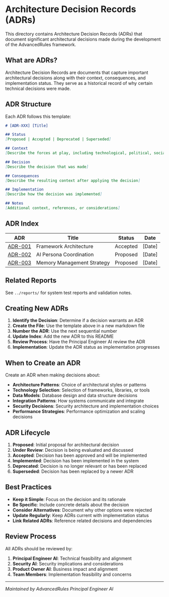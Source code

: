 # Architecture Decision Records (ADRs)

This directory contains Architecture Decision Records (ADRs) that document significant architectural decisions made during the development of the AdvancedRules framework.

## What are ADRs?

Architecture Decision Records are documents that capture important architectural decisions along with their context, consequences, and implementation status. They serve as a historical record of why certain technical decisions were made.

## ADR Structure

Each ADR follows this template:

```markdown
# [ADR-XXX] [Title]

## Status
[Proposed | Accepted | Deprecated | Superseded]

## Context
[Describe the forces at play, including technological, political, social, and project local]

## Decision
[Describe the decision that was made]

## Consequences
[Describe the resulting context after applying the decision]

## Implementation
[Describe how the decision was implemented]

## Notes
[Additional context, references, or considerations]
```

## ADR Index

| ADR | Title | Status | Date |
|-----|-------|--------|------|
| [ADR-001](./001-framework-architecture.md) | Framework Architecture | Accepted | [Date] |
| [ADR-002](./002-ai-persona-coordination.md) | AI Persona Coordination | Proposed | [Date] |
| [ADR-003](./003-memory-management.md) | Memory Management Strategy | Proposed | [Date] |

## Related Reports

See `../reports/` for system test reports and validation notes.

## Creating New ADRs

1. **Identify the Decision**: Determine if a decision warrants an ADR
2. **Create the File**: Use the template above in a new markdown file
3. **Number the ADR**: Use the next sequential number
4. **Update Index**: Add the new ADR to this README
5. **Review Process**: Have the Principal Engineer AI review the ADR
6. **Implementation**: Update the ADR status as implementation progresses

## When to Create an ADR

Create an ADR when making decisions about:
- **Architecture Patterns**: Choice of architectural styles or patterns
- **Technology Selection**: Selection of frameworks, libraries, or tools
- **Data Models**: Database design and data structure decisions
- **Integration Patterns**: How systems communicate and integrate
- **Security Decisions**: Security architecture and implementation choices
- **Performance Strategies**: Performance optimization and scaling decisions

## ADR Lifecycle

1. **Proposed**: Initial proposal for architectural decision
2. **Under Review**: Decision is being evaluated and discussed
3. **Accepted**: Decision has been approved and will be implemented
4. **Implemented**: Decision has been implemented in the system
5. **Deprecated**: Decision is no longer relevant or has been replaced
6. **Superseded**: Decision has been replaced by a newer ADR

## Best Practices

- **Keep it Simple**: Focus on the decision and its rationale
- **Be Specific**: Include concrete details about the decision
- **Consider Alternatives**: Document why other options were rejected
- **Update Regularly**: Keep ADRs current with implementation status
- **Link Related ADRs**: Reference related decisions and dependencies

## Review Process

All ADRs should be reviewed by:
1. **Principal Engineer AI**: Technical feasibility and alignment
2. **Security AI**: Security implications and considerations
3. **Product Owner AI**: Business impact and alignment
4. **Team Members**: Implementation feasibility and concerns

---

*Maintained by AdvancedRules Principal Engineer AI*
